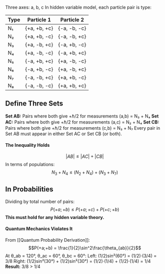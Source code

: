 Three axes: a, b, c
In hidden variable model, each particle pair is type:

| Type | Particle 1 | Particle 2 |
|---|---|---|
| N₁ | {+a, +b, +c} | {-a, -b, -c} |
| N₂ | {+a, +b, -c} | {-a, -b, +c} |
| N₃ | {+a, -b, +c} | {-a, +b, -c} |
| N₄ | {+a, -b, -c} | {-a, +b, +c} |
| N₅ | {-a, +b, +c} | {+a, -b, -c} |
| N₆ | {-a, +b, -c} | {+a, -b, +c} |
| N₇ | {-a, -b, +c} | {+a, +b, -c} |
| N₈ | {-a, -b, -c} | {+a, +b, +c} |
## Define Three Sets
**Set AB:** Pairs where both give +ℏ/2 for measurements (a,b) = N₃ + N₄
**Set AC:** Pairs where both give +ℏ/2 for measurements (a,c) = N₂ + N₄
**Set CB:** Pairs where both give +ℏ/2 for measurements (c,b) = N₃ + N₇
Every pair in Set AB must appear in either Set AC or Set CB (or both).
#### The Inequality Holds
$$|AB| \leq |AC| + |CB|$$
In terms of populations:
$$N_3 + N_4 \leq (N_2 + N_4) + (N_3 + N_7)$$
## In Probabilities
Dividing by total number of pairs:
$$P(+a;+b) \leq P(+a;+c) + P(+c;+b)$$
**This must hold for any hidden variable theory.**
#### Quantum Mechanics Violates It
From [[Quantum Probability Derivation]]:
$$P(+a;+b) = \frac{1}{2}\sin^2\frac{\theta_{ab}}{2}$$
At θ_ab = 120°, θ_ac = 60°, θ_bc = 60°:
Left: (1/2)sin²(60°) = (1/2)·(3/4) = 3/8
Right: (1/2)sin²(30°) + (1/2)sin²(30°) = (1/2)·(1/4) + (1/2)·(1/4) = 1/4
**Result:** 3/8 > 1/4